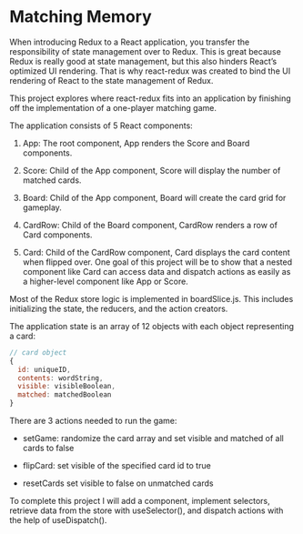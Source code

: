 # Matching Memory

When introducing Redux to a React application, you transfer the responsibility of state management over to Redux. This is great because Redux is really good at state management, but this also hinders React’s optimized UI rendering. That is why react-redux was created to bind the UI rendering of React to the state management of Redux.

This project explores where react-redux fits into an application by finishing off the implementation of a one-player matching game.

The application consists of 5 React components:

1. App: The root component, App renders the Score and Board components.

2. Score: Child of the App component, Score will display the number of matched cards.

3. Board: Child of the App component, Board will create the card grid for gameplay.

4. CardRow: Child of the Board component, CardRow renders a row of Card components.

5. Card: Child of the CardRow component, Card displays the card content when flipped over.
One goal of this project will be to show that a nested component like Card can access data and dispatch actions as easily as a higher-level component like App or Score.

Most of the Redux store logic is implemented in boardSlice.js. This includes initializing the state, the reducers, and the action creators.

The application state is an array of 12 objects with each object representing a card:

```js
// card object
{
  id: uniqueID, 
  contents: wordString, 
  visible: visibleBoolean, 
  matched: matchedBoolean
}
```

There are 3 actions needed to run the game:

- setGame: randomize the card array and set visible and matched of all cards to false

- flipCard: set visible of the specified card id to true

- resetCards set visible to false on unmatched cards

To complete this project I will add a <Provider /> component, implement selectors, retrieve data from the store with useSelector(), and dispatch actions with the help of useDispatch().
